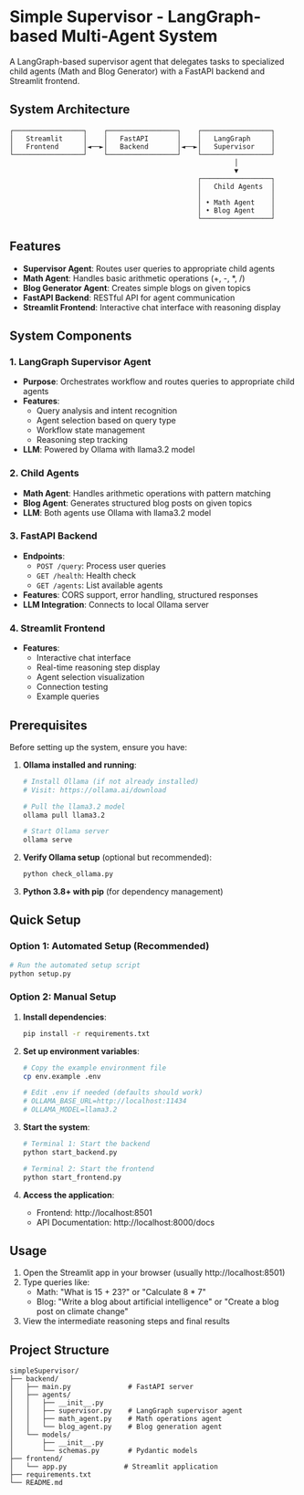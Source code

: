 # Simple Supervisor - LangGraph-based Multi-Agent System

A LangGraph-based supervisor agent that delegates tasks to specialized child agents (Math and Blog Generator) with a FastAPI backend and Streamlit frontend.

## System Architecture

```
┌─────────────────┐    ┌─────────────────┐    ┌─────────────────┐
│   Streamlit     │    │   FastAPI       │    │   LangGraph     │
│   Frontend      │◄──►│   Backend       │◄──►│   Supervisor    │
└─────────────────┘    └─────────────────┘    └─────────────────┘
                                                       │
                                                       ▼
                                              ┌─────────────────┐
                                              │   Child Agents  │
                                              │                 │
                                              │ • Math Agent    │
                                              │ • Blog Agent    │
                                              └─────────────────┘
```

## Features

- **Supervisor Agent**: Routes user queries to appropriate child agents
- **Math Agent**: Handles basic arithmetic operations (+, -, *, /)
- **Blog Generator Agent**: Creates simple blogs on given topics
- **FastAPI Backend**: RESTful API for agent communication
- **Streamlit Frontend**: Interactive chat interface with reasoning display

## System Components

### 1. LangGraph Supervisor Agent
- **Purpose**: Orchestrates workflow and routes queries to appropriate child agents
- **Features**:
  - Query analysis and intent recognition
  - Agent selection based on query type
  - Workflow state management
  - Reasoning step tracking
- **LLM**: Powered by Ollama with llama3.2 model

### 2. Child Agents
- **Math Agent**: Handles arithmetic operations with pattern matching
- **Blog Agent**: Generates structured blog posts on given topics
- **LLM**: Both agents use Ollama with llama3.2 model

### 3. FastAPI Backend
- **Endpoints**:
  - `POST /query`: Process user queries
  - `GET /health`: Health check
  - `GET /agents`: List available agents
- **Features**: CORS support, error handling, structured responses
- **LLM Integration**: Connects to local Ollama server

### 4. Streamlit Frontend
- **Features**:
  - Interactive chat interface
  - Real-time reasoning step display
  - Agent selection visualization
  - Connection testing
  - Example queries

## Prerequisites

Before setting up the system, ensure you have:

1. **Ollama installed and running**:
   ```bash
   # Install Ollama (if not already installed)
   # Visit: https://ollama.ai/download
   
   # Pull the llama3.2 model
   ollama pull llama3.2
   
   # Start Ollama server
   ollama serve
   ```

2. **Verify Ollama setup** (optional but recommended):
   ```bash
   python check_ollama.py
   ```

3. **Python 3.8+ with pip** (for dependency management)

## Quick Setup

### Option 1: Automated Setup (Recommended)
```bash
# Run the automated setup script
python setup.py
```

### Option 2: Manual Setup

1. **Install dependencies**:
   ```bash
   pip install -r requirements.txt
   ```

2. **Set up environment variables**:
   ```bash
   # Copy the example environment file
   cp env.example .env
   
   # Edit .env if needed (defaults should work)
   # OLLAMA_BASE_URL=http://localhost:11434
   # OLLAMA_MODEL=llama3.2
   ```

3. **Start the system**:
   ```bash
   # Terminal 1: Start the backend
   python start_backend.py
   
   # Terminal 2: Start the frontend
   python start_frontend.py
   ```

4. **Access the application**:
   - Frontend: http://localhost:8501
   - API Documentation: http://localhost:8000/docs

## Usage

1. Open the Streamlit app in your browser (usually http://localhost:8501)
2. Type queries like:
   - Math: "What is 15 + 23?" or "Calculate 8 * 7"
   - Blog: "Write a blog about artificial intelligence" or "Create a blog post on climate change"
3. View the intermediate reasoning steps and final results

## Project Structure

```
simpleSupervisor/
├── backend/
│   ├── main.py              # FastAPI server
│   ├── agents/
│   │   ├── __init__.py
│   │   ├── supervisor.py    # LangGraph supervisor agent
│   │   ├── math_agent.py    # Math operations agent
│   │   └── blog_agent.py    # Blog generation agent
│   └── models/
│       ├── __init__.py
│       └── schemas.py       # Pydantic models
├── frontend/
│   └── app.py              # Streamlit application
├── requirements.txt
└── README.md
``` 